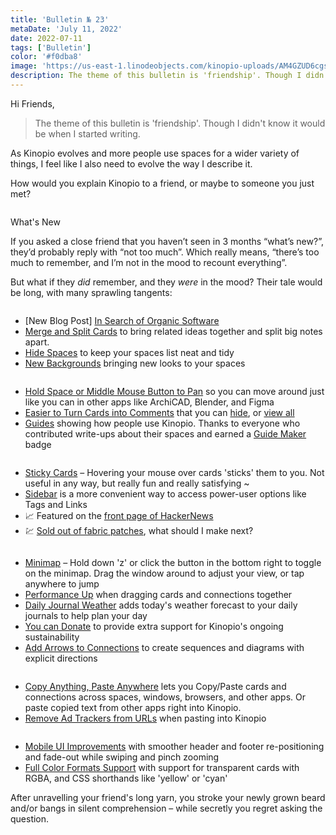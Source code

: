 ```yaml
---
title: 'Bulletin № 23'
metaDate: 'July 11, 2022'
date: 2022-07-11
tags: ['Bulletin']
color: '#f0dba8'
image: 'https://us-east-1.linodeobjects.com/kinopio-uploads/AM4GZUD6cgssQMLYHhE4m/image.jpeg'
description: The theme of this bulletin is 'friendship'. Though I didn't know it would be when I started writing
---
```


<p>Hi Friends,</p>

<blockquote>
<p>The theme of this bulletin is 'friendship'. Though I didn't know it would be when I started writing.</p>
</blockquote>

<p>As Kinopio evolves and more people use spaces for a wider variety of things, I feel like I also need to evolve the way I describe it.</p>

<p>How would you explain Kinopio to a friend, or maybe to someone you just met?</p>

<p>
<img src="https://us-east-1.linodeobjects.com/kinopio-uploads/AM4GZUD6cgssQMLYHhE4m/image.jpeg" alt="" />
</p>



<p>
  <span class="badge info">What's New</span>
</p>

<p>If you asked a close friend that you haven’t seen in 3 months “what’s new?”, they’d probably reply with “not too much”. Which really means, “there’s too much to remember, and I’m not in the mood to recount everything”.</p>

<p>But what if they <em>did</em> remember, and they <em>were</em> in the mood? Their tale would be long, with many sprawling tangents:</p>

<p>
<img src="https://updates.kinopio.club/post-organic-software.png" alt="" />
</p>

<ul>
  <li>[New Blog Post] <a href="https://twitter.com/pketh/status/1526165896426840065">In Search of Organic Software</a></li>
  <li><a href="https://twitter.com/KinopioClub/status/1519346855414542337">Merge and Split Cards</a> to bring related ideas together and split big notes apart.</li>
  <li><a href="https://twitter.com/KinopioClub/status/1520049457684955137">Hide Spaces</a> to keep your spaces list neat and tidy</li>
  <li><a href="https://twitter.com/KinopioClub/status/1521499746547994626">New Backgrounds</a> bringing new looks to your spaces</li>

  <p>
  <img src="https://us-east-1.linodeobjects.com/kinopio-uploads/-o2ou08t7EHi7u_LcOR04/middle-click-pan.gif" alt="" />
  </p>

  <li><a href="https://twitter.com/KinopioClub/status/1524751249941274628">Hold Space or Middle Mouse Button to Pan</a> so you can move around just like you can in other apps like ArchiCAD, Blender, and Figma</li>
  <li><a href="https://twitter.com/KinopioClub/status/1522235192815017984">Easier to Turn Cards into Comments</a> that you can <a href="https://twitter.com/KinopioClub/status/1522939318406303745">hide</a>, or <a href="https://twitter.com/KinopioClub/status/1522577045439631367">view all</a></li>
  <li><a href="https://help.kinopio.club/guides/">Guides</a> showing how people use Kinopio. Thanks to everyone who contributed write-ups about their spaces and earned a <a href="https://twitter.com/TheJaneFonda_/status/1530263776481751044">Guide Maker</a> badge</li>

  <p>
  <img src="https://us-east-1.linodeobjects.com/kinopio-uploads/Da60Pdi5FssnXjkGRS2Tk/sticky-cards-small.gif" alt="" />
  </p>

  <li><a href="https://twitter.com/KinopioClub/status/1527267229192048641">Sticky Cards</a> – Hovering your mouse over cards 'sticks' them to you. Not useful in any way, but really fun and really satisfying ~</li>
  <li><a href="https://twitter.com/KinopioClub/status/1527978737731608576">Sidebar</a> is a more convenient way to access power-user options like Tags and Links</li>
  <li>📈 Featured on the <a href="https://twitter.com/pketh/status/1528153408573788160">front page of HackerNews</a></li>
  <li>💹 <a href="https://twitter.com/KinopioClub/status/1528722862047121408">Sold out of fabric patches</a>, what should I make next?</li>

  <p>
  <img src="https://us-east-1.linodeobjects.com/kinopio-uploads/7k3RIoUJzRBtV7wfHdq7F/minimap-small.gif" alt="" />
  </p>

  <li><a href="https://twitter.com/KinopioClub/status/1531990318488465408">Minimap</a> – Hold down 'z' or click the button in the bottom right to toggle on the minimap. Drag the window around to adjust your view, or tap anywhere to jump</li>
  <li><a href="https://twitter.com/KinopioClub/status/1534533653946064897">Performance Up</a> when dragging cards and connections together</li>
  <li><a href="https://twitter.com/KinopioClub/status/1536720233657950209">Daily Journal Weather</a> adds today's weather forecast to your daily journals to help plan your day</li>
  <li><a href="https://twitter.com/KinopioClub/status/1538874943370407941">You can Donate</a> to provide extra support for Kinopio's ongoing sustainability</li>
  <li><a href="https://twitter.com/KinopioClub/status/1539690939941527552">Add Arrows to Connections</a> to create sequences and diagrams with explicit directions</li>

  <p>
  <img src="https://us-east-1.linodeobjects.com/kinopio-uploads/YBeglcZM_u_bcIaHv9yeG/copy-anything-paste-anywhere-small.gif" alt="" />
  </p>

  <li><a href="https://twitter.com/KinopioClub/status/1542597788193722369">Copy Anything, Paste Anywhere</a> lets you Copy/Paste cards and connections across spaces, windows, browsers, and other apps. Or paste copied text from other apps right into Kinopio.</li>
  <li><a href="https://twitter.com/KinopioClub/status/1544342037364985857">Remove Ad Trackers from URLs</a> when pasting into Kinopio</li>

  <p>
  <img src="https://us-east-1.linodeobjects.com/kinopio-uploads/numT2T-KABibS_TAA97fo/mobile-ui-improvements-small.gif" alt="" />
  </p>

  <li><a href="https://twitter.com/KinopioClub/status/1544751097604079621">Mobile UI Improvements</a> with smoother header and footer re-positioning and fade-out while swiping and pinch zooming</li>
  <li><a href="https://twitter.com/KinopioClub/status/1545043171679150087">Full Color Formats Support</a> with support for transparent cards with RGBA, and CSS shorthands like 'yellow' or 'cyan'</li>
</ul>

<p>After unravelling your friend's long yarn, you stroke your newly grown beard and/or bangs in silent comprehension – while secretly you regret asking the question.</p>
